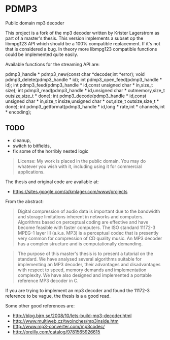 PDMP3
=====

Public domain mp3 decoder

This project is a fork of the mp3 decoder written by Krister Lagerstrom as part of a master's thesis. This version implements a subset op the libmpg123 API which should be a 100% compatible replacement. If it's not that is considered a bug. In theory more libmpg123 compatible functions could be implemented quite easily.

Available functions for the streaming API are:

pdmp3_handle * pdmp3_new(const char *decoder,int *error);
void pdmp3_delete(pdmp3_handle * id);
int pdmp3_open_feed(pdmp3_handle * id);
int pdmp3_feed(pdmp3_handle * id,const unsigned char * in,size_t size);
int pdmp3_read(pdmp3_handle * id,unsigned char * outmemory,size_t outsize,size_t * done);
int pdmp3_decode(pdmp3_handle * id,const unsigned char * in,size_t insize,unsigned char * out,size_t outsize,size_t * done);
int pdmp3_getformat(pdmp3_handle * id,long * rate,int * channels,int * encoding);


TODO
----
  * cleanup,
  * switch to bitfields,
  * fix some of the horribly nested logic

>    License: My work is placed in the public domain. You may do whatever you wish with it, including using it for commercial applications.

The thesis and original code are available at:
 * https://sites.google.com/a/kmlager.com/www/projects

From the abstract:

>    Digital compression of audio data is important due to the bandwidth and storage limitations inherent in networks and computers. Algorithms based on perceptual coding are effective and have become feasible with faster computers. The ISO standard 11172-3 MPEG-1 layer III (a.k.a. MP3) is a perceptual codec that is presently very common for compression of CD quality music. An MP3 decoder has a complex structure and is computationally demanding.

>    The purpose of this master's thesis is to present a tutorial on the standard. We have analysed several algorithms suitable for implementing an MP3 decoder, their advantages and disadvantages with respect to speed, memory demands and implementation complexity. We have also designed and implemented a portable reference MP3 decoder in C.

If you are trying to implement an mp3 decoder and found the 11172-3 reference to be vague, the thesis is a a good read.

Some other good references are:
 * http://blog.bjrn.se/2008/10/lets-build-mp3-decoder.html
 * http://www.multiweb.cz/twoinches/mp3inside.htm
 * http://www.mp3-converter.com/mp3codec/
 * http://oreilly.com/catalog/9781565926615

